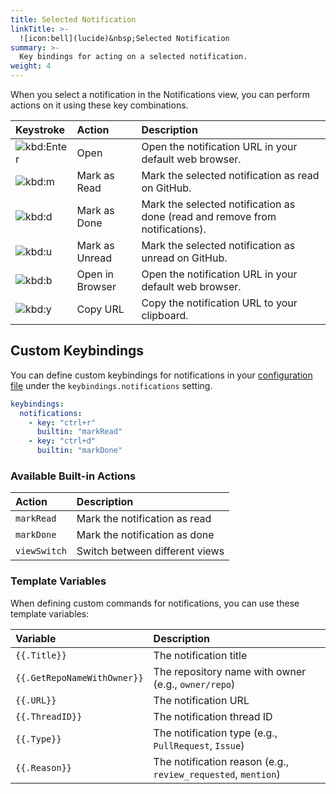 ```yaml
---
title: Selected Notification
linkTitle: >-
  ![icon:bell](lucide)&nbsp;Selected Notification
summary: >-
  Key bindings for acting on a selected notification.
weight: 4
---
```


When you select a notification in the Notifications view, you can perform actions on it using
these key combinations.

| Keystroke        | Action          | Description                                                                  |
| :--------------- | :-------------- | :--------------------------------------------------------------------------- |
| ![kbd:`Enter`]() | Open            | Open the notification URL in your default web browser.                       |
| ![kbd:`m`]()     | Mark as Read    | Mark the selected notification as read on GitHub.                            |
| ![kbd:`d`]()     | Mark as Done    | Mark the selected notification as done (read and remove from notifications). |
| ![kbd:`u`]()     | Mark as Unread  | Mark the selected notification as unread on GitHub.                          |
| ![kbd:`b`]()     | Open in Browser | Open the notification URL in your default web browser.                       |
| ![kbd:`y`]()     | Copy URL        | Copy the notification URL to your clipboard.                                 |

## Custom Keybindings

You can define custom keybindings for notifications in your [configuration file][01] under the
`keybindings.notifications` setting.

```yaml
keybindings:
  notifications:
    - key: "ctrl+r"
      builtin: "markRead"
    - key: "ctrl+d"
      builtin: "markDone"
```

### Available Built-in Actions

| Action       | Description                    |
| :----------- | :----------------------------- |
| `markRead`   | Mark the notification as read  |
| `markDone`   | Mark the notification as done  |
| `viewSwitch` | Switch between different views |

### Template Variables

When defining custom commands for notifications, you can use these template variables:

| Variable                    | Description                                                   |
| :-------------------------- | :------------------------------------------------------------ |
| `{{.Title}}`                | The notification title                                        |
| `{{.GetRepoNameWithOwner}}` | The repository name with owner (e.g., `owner/repo`)           |
| `{{.URL}}`                  | The notification URL                                          |
| `{{.ThreadID}}`             | The notification thread ID                                    |
| `{{.Type}}`                 | The notification type (e.g., `PullRequest`, `Issue`)          |
| `{{.Reason}}`               | The notification reason (e.g., `review_requested`, `mention`) |

<!-- Link reference definitions -->

[01]: ../../configuration/_index.md
